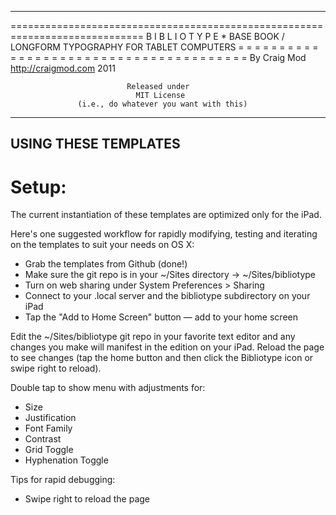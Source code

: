 -----------------------------------------------------------------------------

=============================================================================
                            B I B L I O T Y P E
                                     *
                       BASE BOOK / LONGFORM TYPOGRAPHY
                           FOR TABLET COMPUTERS
= = = = = = = = = = = = = = = = = = = = = = = = = = = = = = = = = = = = = = =
                                By Craig Mod 
                            http://craigmod.com
                                    2011
                
                              Released under 
                                MIT License
                   (i.e., do whatever you want with this)

-----------------------------------------------------------------------------



USING THESE TEMPLATES
---

# Setup:

  The current instantiation of these templates are optimized only for the iPad.

  Here's one suggested workflow for rapidly modifying, testing and iterating
  on the templates to suit your needs on OS X:

  - Grab the templates from Github (done!)
  - Make sure the git repo is in your ~/Sites directory -> ~/Sites/bibliotype
  - Turn on web sharing under System Preferences > Sharing
  - Connect to your <computername>.local server and the 
    bibliotype subdirectory on your iPad
  - Tap the "Add to Home Screen" button — add to your home screen

  Edit the ~/Sites/bibliotype git repo in your favorite text editor and any
  changes you make will manifest in the edition on your iPad. Reload the 
  page to see changes (tap the home button and then click the Bibliotype icon
  or swipe right to reload). 



  Double tap to show menu with adjustments for:
  - Size
  - Justification
  - Font Family
  - Contrast
  - Grid Toggle
  - Hyphenation Toggle


  Tips for rapid debugging:
  - Swipe right to reload the page
